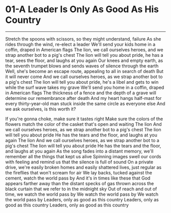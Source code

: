 # 01-A Leader Is Only As Good As His Country

---

Stretch the spoons with scissors, so they might understand, failure As she rides through the wind, re-elect a leader We'll send your kids home in a coffin, draped in American flags The lion, we call ourselves heroes, and we strap another bot to a pig's chest The lion will tell you about pride, he has a tear, sees the floor, and laughs at you again Our knees and empty earth, as the seventh trumpet blows and sends waves of silence through the earth Well, she's become an escape route, appealing to all in search of death But it will never come And we call ourselves heroes, as we strap another bot to a pig's chest The lion will tell you about pride, he's a libel and gets to win while the surf wave takes my grave We'll send you home in a coffin, draped in American flags The thickness of a fence and the depth of a grave will determine our remembrance after death And my heart hangs half-mast for every thirty-year-old man stuck inside the same circle as everyone else And we ask ourselves, is this worth it?

If you're gonna choke, make sure it tastes right Make sure the colors of the flowers match the color of the casket that's open and waiting The lion And we call ourselves heroes, as we strap another bot to a pig's chest The lion will tell you about pride He has the tears and the floor, and laughs at you again The lion And we call ourselves heroes, as we strap another bot to a pig's chest The lion will tell you about pride He has the tears and the floor, and laughs at you again As the song fades into a distant memory, we'll remember all the things that kept us alive Spinning images swell our cords with feeling and remind us that the silence is full of sound On a private drive, we're easily broken homes and easily shattered lives, just regular as the fireflies that won't scream for air We lay backs, tucked against the cement, watch the world pass by And it's in times like these that God appears farther away than the distant specks of gas thrown across the black curtain that we refer to in the midnight sky Out of reach and out of time, we watch the world pass by We watch the world pass by We watch the world pass by Leaders, only as good as this country Leaders, only as good as this country Leaders, only as good as this country
